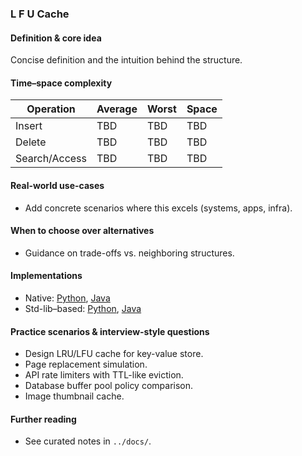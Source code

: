 ### L F U Cache

#### Definition & core idea
Concise definition and the intuition behind the structure.

#### Time–space complexity
| Operation | Average | Worst | Space |
|---|---|---|---|
| Insert | TBD | TBD | TBD |
| Delete | TBD | TBD | TBD |
| Search/Access | TBD | TBD | TBD |

#### Real-world use-cases
- Add concrete scenarios where this excels (systems, apps, infra).

#### When to choose over alternatives
- Guidance on trade-offs vs. neighboring structures.

#### Implementations
- Native: [Python](../python/native/l_f_u_cache.py), [Java](../java/native/LFUCache.java)
- Std-lib–based: [Python](../python/stdlib/l_f_u_cache_std.py), [Java](../java/stdlib/LFUCacheStd.java)

#### Practice scenarios & interview-style questions
- Design LRU/LFU cache for key-value store.
- Page replacement simulation.
- API rate limiters with TTL-like eviction.
- Database buffer pool policy comparison.
- Image thumbnail cache.

#### Further reading
- See curated notes in `../docs/`.
